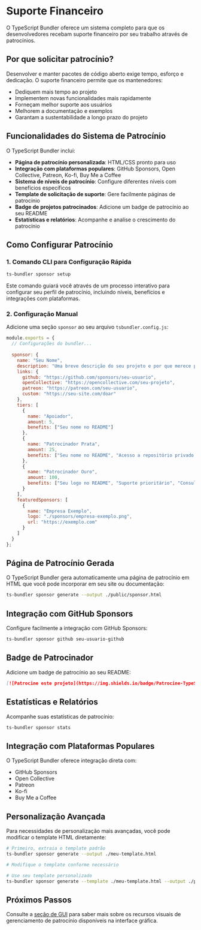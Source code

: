 
# Suporte Financeiro

O TypeScript Bundler oferece um sistema completo para que os desenvolvedores recebam suporte financeiro por seu trabalho através de patrocínios.

## Por que solicitar patrocínio?

Desenvolver e manter pacotes de código aberto exige tempo, esforço e dedicação. O suporte financeiro permite que os mantenedores:

- Dediquem mais tempo ao projeto
- Implementem novas funcionalidades mais rapidamente
- Forneçam melhor suporte aos usuários
- Melhorem a documentação e exemplos
- Garantam a sustentabilidade a longo prazo do projeto

## Funcionalidades do Sistema de Patrocínio

O TypeScript Bundler inclui:

- **Página de patrocínio personalizada**: HTML/CSS pronto para uso
- **Integração com plataformas populares**: GitHub Sponsors, Open Collective, Patreon, Ko-fi, Buy Me a Coffee
- **Sistema de níveis de patrocínio**: Configure diferentes níveis com benefícios específicos
- **Template de solicitação de suporte**: Gere facilmente páginas de patrocínio
- **Badge de projetos patrocinados**: Adicione um badge de patrocínio ao seu README
- **Estatísticas e relatórios**: Acompanhe e analise o crescimento do patrocínio

## Como Configurar Patrocínio

### 1. Comando CLI para Configuração Rápida

```bash
ts-bundler sponsor setup
```

Este comando guiará você através de um processo interativo para configurar seu perfil de patrocínio, incluindo níveis, benefícios e integrações com plataformas.

### 2. Configuração Manual

Adicione uma seção `sponsor` ao seu arquivo `tsbundler.config.js`:

```javascript
module.exports = {
  // Configurações do bundler...
  
  sponsor: {
    name: "Seu Nome",
    description: "Uma breve descrição do seu projeto e por que merece patrocínio",
    links: {
      github: "https://github.com/sponsors/seu-usuario",
      openCollective: "https://opencollective.com/seu-projeto",
      patreon: "https://patreon.com/seu-usuario",
      custom: "https://seu-site.com/doar"
    },
    tiers: [
      {
        name: "Apoiador",
        amount: 5,
        benefits: ["Seu nome no README"]
      },
      {
        name: "Patrocinador Prata",
        amount: 25,
        benefits: ["Seu nome no README", "Acesso a repositório privado com recursos avançados"]
      },
      {
        name: "Patrocinador Ouro",
        amount: 100,
        benefits: ["Seu logo no README", "Suporte prioritário", "Consultoria mensal (1h)"]
      }
    ],
    featuredSponsors: [
      {
        name: "Empresa Exemplo",
        logo: "./sponsors/empresa-exemplo.png",
        url: "https://exemplo.com"
      }
    ]
  }
};
```

## Página de Patrocínio Gerada

O TypeScript Bundler gera automaticamente uma página de patrocínio em HTML que você pode incorporar em seu site ou documentação:

```bash
ts-bundler sponsor generate --output ./public/sponsor.html
```

## Integração com GitHub Sponsors

Configure facilmente a integração com GitHub Sponsors:

```bash
ts-bundler sponsor github seu-usuario-github
```

## Badge de Patrocinador

Adicione um badge de patrocínio ao seu README:

```markdown
[![Patrocine este projeto](https://img.shields.io/badge/Patrocine-TypeScript%20Bundler-brightgreen)](https://seu-site.com/sponsor.html)
```

## Estatísticas e Relatórios

Acompanhe suas estatísticas de patrocínio:

```bash
ts-bundler sponsor stats
```

## Integração com Plataformas Populares

O TypeScript Bundler oferece integração direta com:

- GitHub Sponsors
- Open Collective
- Patreon
- Ko-fi
- Buy Me a Coffee

## Personalização Avançada

Para necessidades de personalização mais avançadas, você pode modificar o template HTML diretamente:

```bash
# Primeiro, extraia o template padrão
ts-bundler sponsor generate --output ./meu-template.html

# Modifique o template conforme necessário

# Use seu template personalizado
ts-bundler sponsor generate --template ./meu-template.html --output ./public/sponsor.html
```

## Próximos Passos

Consulte a [seção de GUI](/gui/sponsorship) para saber mais sobre os recursos visuais de gerenciamento de patrocínio disponíveis na interface gráfica.
